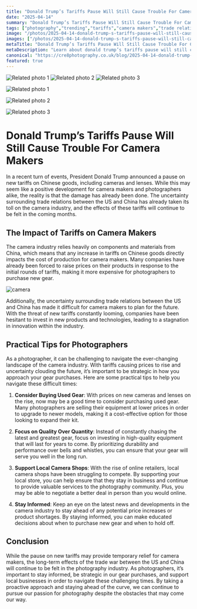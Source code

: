```yaml
---
title: "Donald Trump’s Tariffs Pause Will Still Cause Trouble For Camera Makers"
date: "2025-04-14"
summary: "Donald Trump’s Tariffs Pause Will Still Cause Trouble For Camera Makers - A trending topic in photography."
tags: ["photography","trending","tariffs","camera makers","trade relations","photographers","uncertainty","prices","innovation","quality","local camera shops","informed"]
image: "/photos/2025-04-14-donald-trump-s-tariffs-pause-will-still-cause-trouble-for-camera-makers-1.jpg"
images: ["/photos/2025-04-14-donald-trump-s-tariffs-pause-will-still-cause-trouble-for-camera-makers-1.jpg","/photos/2025-04-14-donald-trump-s-tariffs-pause-will-still-cause-trouble-for-camera-makers-2.jpg","/photos/2025-04-14-donald-trump-s-tariffs-pause-will-still-cause-trouble-for-camera-makers-3.jpg"]
metaTitle: "Donald Trump’s Tariffs Pause Will Still Cause Trouble For Camera Makers | cre8 Photography"
metaDescription: "Learn about donald trump’s tariffs pause will still cause trouble for camera makers in photography with practical tips and insights."
canonical: "https://cre8photography.co.uk/blog/2025-04-14-donald-trump-s-tariffs-pause-will-still-cause-trouble-for-camera-makers"
featured: true
---
```


<!-- Gallery as HTML -->

<div class="grid grid-cols-1 sm:grid-cols-2 md:grid-cols-3 gap-4">
  <img src="/photos/2025-04-14-donald-trump-s-tariffs-pause-will-still-cause-trouble-for-camera-makers-1.jpg" alt="Related photo 1" class="w-full rounded-lg" />
<img src="/photos/2025-04-14-donald-trump-s-tariffs-pause-will-still-cause-trouble-for-camera-makers-2.jpg" alt="Related photo 2" class="w-full rounded-lg" />
<img src="/photos/2025-04-14-donald-trump-s-tariffs-pause-will-still-cause-trouble-for-camera-makers-3.jpg" alt="Related photo 3" class="w-full rounded-lg" />
</div>


<!-- Gallery as Markdown -->
![Related photo 1](/photos/2025-04-14-donald-trump-s-tariffs-pause-will-still-cause-trouble-for-camera-makers-1.jpg)


![Related photo 2](/photos/2025-04-14-donald-trump-s-tariffs-pause-will-still-cause-trouble-for-camera-makers-2.jpg)


![Related photo 3](/photos/2025-04-14-donald-trump-s-tariffs-pause-will-still-cause-trouble-for-camera-makers-3.jpg)



# Donald Trump’s Tariffs Pause Will Still Cause Trouble For Camera Makers

In a recent turn of events, President Donald Trump announced a pause on new tariffs on Chinese goods, including cameras and lenses. While this may seem like a positive development for camera makers and photographers alike, the reality is that the damage has already been done. The uncertainty surrounding trade relations between the US and China has already taken its toll on the camera industry, and the effects of these tariffs will continue to be felt in the coming months.

## The Impact of Tariffs on Camera Makers

The camera industry relies heavily on components and materials from China, which means that any increase in tariffs on Chinese goods directly impacts the cost of production for camera makers. Many companies have already been forced to raise prices on their products in response to the initial rounds of tariffs, making it more expensive for photographers to purchase new gear.

![camera](/path/to/camera-image.jpg)

Additionally, the uncertainty surrounding trade relations between the US and China has made it difficult for camera makers to plan for the future. With the threat of new tariffs constantly looming, companies have been hesitant to invest in new products and technologies, leading to a stagnation in innovation within the industry.

## Practical Tips for Photographers

As a photographer, it can be challenging to navigate the ever-changing landscape of the camera industry. With tariffs causing prices to rise and uncertainty clouding the future, it’s important to be strategic in how you approach your gear purchases. Here are some practical tips to help you navigate these difficult times:

1. **Consider Buying Used Gear**: With prices on new cameras and lenses on the rise, now may be a good time to consider purchasing used gear. Many photographers are selling their equipment at lower prices in order to upgrade to newer models, making it a cost-effective option for those looking to expand their kit.

2. **Focus on Quality Over Quantity**: Instead of constantly chasing the latest and greatest gear, focus on investing in high-quality equipment that will last for years to come. By prioritizing durability and performance over bells and whistles, you can ensure that your gear will serve you well in the long run.

3. **Support Local Camera Shops**: With the rise of online retailers, local camera shops have been struggling to compete. By supporting your local store, you can help ensure that they stay in business and continue to provide valuable services to the photography community. Plus, you may be able to negotiate a better deal in person than you would online.

4. **Stay Informed**: Keep an eye on the latest news and developments in the camera industry to stay ahead of any potential price increases or product shortages. By staying informed, you can make educated decisions about when to purchase new gear and when to hold off.

## Conclusion

While the pause on new tariffs may provide temporary relief for camera makers, the long-term effects of the trade war between the US and China will continue to be felt in the photography industry. As photographers, it’s important to stay informed, be strategic in our gear purchases, and support local businesses in order to navigate these challenging times. By taking a proactive approach and staying ahead of the curve, we can continue to pursue our passion for photography despite the obstacles that may come our way.

